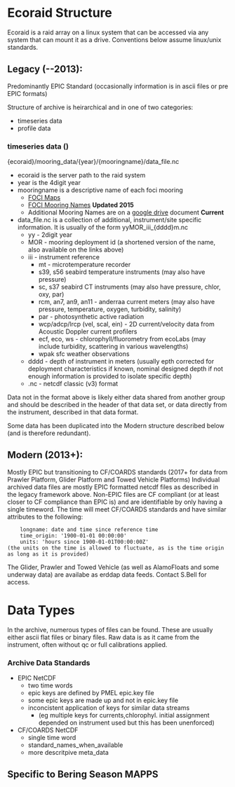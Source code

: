 Ecoraid Structure
=================
Ecoraid is a raid array on a linux system that can be accessed via any system that can mount it as a drive.  Conventions below assume linux/unix standards.


Legacy (--2013):
----------------
Predominantly EPIC Standard (occasionally information is in ascii files or pre EPIC formats)

Structure of archive is heirarchical and in one of two categories:
- timeseries data
- profile data

### timeseries data ()
{ecoraid}/mooring_data/{year}/{mooringname}/data_file.nc
- ecoraid is the server path to the raid system
- year is the 4digit year
- mooringname is a descriptive name of each foci mooring 
    + [FOCI Maps](https://www.ecofoci.noaa.gov/maps)
    + [FOCI Mooring Names](https://www.pmel.noaa.gov/foci/foci_moorings/mooring_info/mooring_location_info.html) **Updated 2015**
    + Additional Mooring Names are on a [google drive](https://docs.google.com/spreadsheets/d/1LbfEu7XOGR3BwJmvDEeVFPBelU_o9JvZNOa5JRiSYc0/edit?usp=sharing) document **Current** 
- data_file.nc is a collection of additional, instrument/site specific information.  It is usually of the form yyMOR_iii_{dddd}m.nc
    + yy - 2digit year
    + MOR - mooring deployment id (a shortened version of the name, also available on the links above)
    + iii - instrument reference 
        * mt - microtemperature recorder
        * s39, s56 seabird temperature instruments (may also have pressure)
        * sc, s37 seabird CT instruments (may also have pressure, chlor, oxy, par)
        * rcm, an7, an9, an11 - anderraa current meters (may also have pressure, temperature, oxygen, turbidity, salinity)
        * par - photosynthetic active radiation
        * wcp/adcp/lrcp (vel, scal, ein) - 2D current/velocity data from Acoustic Doppler current profilers
        * ecf, eco, ws - chlorophyll/fluorometry from ecoLabs (may include turbidity, scattering in various wavelengths)
        * wpak sfc weather observations
    + dddd - depth of instrument in meters (usually epth corrected for deployment characteristics if known, nominal designed depth if not enough information is provided to isolate specific depth)
    + .nc - netcdf classic (v3) format

Data not in the format above is likely either data shared from another group and should be described in the header of that data set, or data directly from the instrument, described in that data format.  

Some data has been duplicated into the Modern structure described below (and is therefore redundant).

Modern (2013+):
---------------
Mostly EPIC but transitioning to CF/COARDS standards (2017+ for data from Prawler Platform, Glider Platform and Towed Vehicle Platforms)  Individual archived data files are mostly EPIC formatted netcdf files as described in the legacy framework above.  Non-EPIC files are CF compliant (or at least closer to CF compliance than EPIC is) and are identifiable by only having a single timeword.  The time will meet CF/COARDS standards and have similar attributes to the following:

        longname: date and time since reference time
        time_origin: '1900-01-01 00:00:00'
        units: 'hours since 1900-01-01T00:00:00Z'
    (the units on the time is allowed to fluctuate, as is the time origin as long as it is provided)

The Glider, Prawler and Towed Vehicle (as well as AlamoFloats and some underway data) are availabe as erddap data feeds.  Contact S.Bell for access.

Data Types
==========
In the archive, numerous types of files can be found.  These are usually either ascii flat files or binary files.  Raw data is as it came from the instrument, often without qc or full calibrations applied. 

### Archive Data Standards
- EPIC NetCDF
    + two time words
    + epic keys are defined by PMEL epic.key file
    + some epic keys are made up and not in epic.key file
    + inconcistent application of keys for similar data streams
        * (eg multiple keys for currents,chlorophyl. initial assignment depended on instrument used but this has been unenforced)
- CF/COARDS NetCDF
    + single time word
    + standard_names_when_available
    + more descritpive meta_data



Specific to Bering Season MAPPS
-------------------------------
